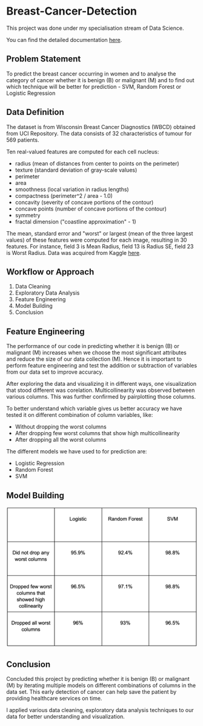 # Breast-Cancer-Detection 

This project was done under my specialisation stream of Data Science. 

You can find the detailed documentation [here](https://docs.google.com/document/d/1dFr27aWGhaosXjnvceMp2coh_sNZEMFQLHN2zR7dbQg/edit?usp=sharing).

## Problem Statement 
To predict the breast cancer occurring in women and to analyse the category of cancer whether it is benign (B) or malignant (M) and to find out which technique will be better for prediction - SVM, Random Forest or Logistic Regression

## Data Definition
The dataset is from Wisconsin Breast Cancer Diagnostics (WBCD) obtained from UCI Repository. The  data consists of 32 characteristics of tumour for 569 patients.


Ten real-valued features are computed for each cell nucleus:
- radius (mean of distances from center to points on the perimeter) 
- texture (standard deviation of gray-scale values) 
- perimeter 
- area 
- smoothness (local variation in radius lengths) 
- compactness (perimeter^2 / area - 1.0) 
- concavity (severity of concave portions of the contour) 
- concave points (number of concave portions of the contour) 
- symmetry 
- fractal dimension ("coastline approximation" - 1)


The mean, standard error and "worst" or largest (mean of the three largest values) of these features were computed for each image, resulting in 30 features. For instance, field 3 is Mean Radius, field 13 is Radius SE, field 23 is Worst Radius.
Data was acquired from Kaggle [here](https://www.kaggle.com/datasets/uciml/breast-cancer-wisconsin-data).

## Workflow or Approach

1. Data Cleaning
2. Exploratory Data Analysis
3. Feature Engineering
5. Model Building
6. Conclusion

## Feature Engineering 

The performance of our code in predicting whether it is benign (B) or malignant (M) increases when we choose the most significant attributes and reduce the size of our data collection (M). Hence it is important to perform feature engineering and test the addition or subtraction of variables from our data set to improve accuracy.


After exploring the data and visualizing it in different ways, one visualization that stood different was corelation. Multicollinearity was observed between various columns. This was further confirmed by pairplotting those columns.

To better understand which variable gives us better accuracy we have tested it on different combination of column variables, like:
- Without dropping the worst columns
- After dropping few worst columns that show high multicollinearity
- After dropping all the worst columns


The different models we have used to for prediction are:
- Logistic Regression
- Random Forest
- SVM

## Model Building

![](model_ch.png)

## Conclusion

Concluded this project by predicting whether it is benign (B) or malignant (M) by iterating multiple models on different combinations of columns in the data set. This early detection of cancer can help save the patient by providing healthcare services on time.


I applied various data cleaning, exploratory data analysis techniques to our data for better understanding and visualization. 
